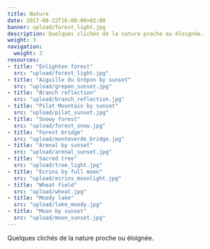 ```yaml
---
title: Nature
date: 2017-08-22T16:00:00+02:00
banner: upload/forest_light.jpg
description: Quelques clichés de la nature proche ou éloignée.
weight: 3
navigation:
  weight: 3
resources:
- title: "Enlighten forest"
  src: "upload/forest_light.jpg"
- title: "Aiguille du Grépon by sunset"
  src: "upload/grepon_sunset.jpg"
- title: "Branch reflection"
  src: "upload/branch_reflection.jpg"
- title: "Pilat Mountain by sunset"
  src: "upload/pilat_sunset.jpg"
- title: "Snowy forest"
  src: "upload/forest_snow.jpg"
- title: "Forest bridge"
  src: "upload/monteverde_bridge.jpg"
- title: "Arenal by sunset"
  src: "upload/arenal_sunset.jpg"
- title: "Sacred tree"
  src: "upload/tree_light.jpg"
- title: "Ecrins by full moon"
  src: "upload/ecrins_moonlight.jpg"
- title: "Wheat field"
  src: "upload/wheat.jpg"
- title: "Moody lake"
  src: "upload/lake_moody.jpg"
- title: "Moon by sunset"
  src: "upload/moon_sunset.jpg"
---
```


Quelques clichés de la nature proche ou éloignée.